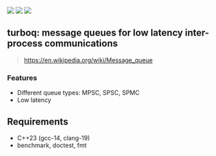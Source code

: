 [<img src="https://img.shields.io/github/license/ksergey/turboq">](https://opensource.org/license/agpl-v3)
[<img src="https://img.shields.io/github/actions/workflow/status/ksergey/turboq/build-and-test.yml?logo=linux">](https://github.com/ksergey/turboq/actions/workflows/build-and-test.yml)
[<img src="https://img.shields.io/badge/language-C%2B%2B23-red">](https://en.wikipedia.org/wiki/C%2B%2B23)

## turboq: message queues for low latency inter-process communications

> https://en.wikipedia.org/wiki/Message_queue

### Features

- Different queue types: MPSC, SPSC, SPMC
- Low latency

## Requirements

- C++23 (gcc-14, clang-19)
- benchmark, doctest, fmt

<!--
perf stat -e cache-references,cache-misses,L1-dcache-prefetches,instructions,cpu-cycles,branches,branch-misses,duration_time ./turboq-BoundedSPSCRawQueue-test
-->
